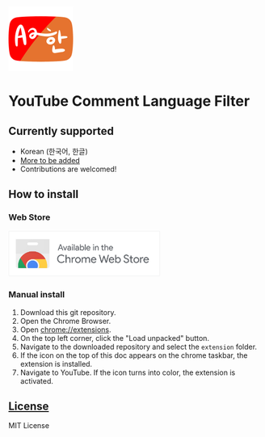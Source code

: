 <a href = "https://chrome.google.com/webstore/detail/youtube-comment-language/pliobnchkbenbollnjaaojhbjkjgfkni">
<img src = "extension/images/min-icon512.png" width = "128px">
</a>

# YouTube Comment Language Filter

## Currently supported

* Korean (한국어, 한글)
* [More to be added](https://github.com/anaclumos/youtube-comment-language-filter/issues/2)
* Contributions are welcomed!

## How to install

### Web Store
<a href = "https://chrome.google.com/webstore/detail/youtube-comment-language/pliobnchkbenbollnjaaojhbjkjgfkni">
<img src = "projfiles/chrome-web-store-banner/min-ChromeWebStore_BadgeWBorder.png" width = "300px" alt = "Available in the Chrome Web Store">
</a>

### Manual install
1. Download this git repository.
1. Open the Chrome Browser.
1. Open [chrome://extensions](chrome://extensions).
1. On the top left corner, click the "Load unpacked" button.
1. Navigate to the downloaded repository and select the `extension` folder.
1. If the icon on the top of this doc appears on the chrome taskbar, the extension is installed.
1. Navigate to YouTube. If the icon turns into color, the extension is activated.

## [License](LICENSE.md)

MIT License